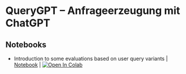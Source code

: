 # QueryGPT – Anfrageerzeugung mit ChatGPT 


## Notebooks 
- Introduction to some evaluations based on user query variants | [Notebook](./notebooks/main.ipynb) | [![Open In Colab](https://colab.research.google.com/assets/colab-badge.svg)](https://colab.research.google.com/github/irgroup-classrooms/dis22-2023/blob/main/notebooks/main.ipynb)